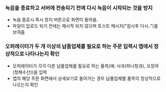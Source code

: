 
### 녹음을 종료하고 서버에 전송되기 전에 다시 녹음이 시작되는 것을 방지
* 녹음 종료시 즉시 정지 버튼으로 화면이 돌아옴.
* 파일이 업로드 되기 전에는 재시작 되지 않으며 토스트 메시지("잠시후 다시..")를 보여줌

### 오퍼레이터가 두 개 이상의 납품업체를 필요로 하는 주문 입력시 앱에서 정상적으로 나타나는지 확인
* 오퍼레이터가 각각 다른 납품업체를 필요로 하는 품목(예: 사과(하나청과), 오징어(청해수산))을 입력
* 앱의 해당 주문 화면에서 상세보기로 들어가는 경우 납품업체별 품목이 정상적으로 나오는지 확인

